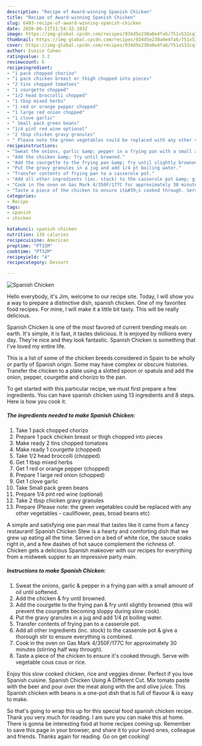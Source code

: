 ```yaml
---
description: "Recipe of Award-winning Spanish Chicken"
title: "Recipe of Award-winning Spanish Chicken"
slug: 6493-recipe-of-award-winning-spanish-chicken
date: 2020-06-11T11:54:32.103Z
image: https://img-global.cpcdn.com/recipes/934d5e230a0e4fa6/751x532cq70/spanish-chicken-recipe-main-photo.jpg
thumbnail: https://img-global.cpcdn.com/recipes/934d5e230a0e4fa6/751x532cq70/spanish-chicken-recipe-main-photo.jpg
cover: https://img-global.cpcdn.com/recipes/934d5e230a0e4fa6/751x532cq70/spanish-chicken-recipe-main-photo.jpg
author: Eunice Cohen
ratingvalue: 3.2
reviewcount: 6
recipeingredient:
- "1 pack chopped chorizo"
- "1 pack chicken breast or thigh chopped into pieces"
- "2 tins chopped tomatoes"
- "1 courgette chopped"
- "1/2 head broccolli chopped"
- "1 tbsp mixed herbs"
- "1 red or orange pepper chopped"
- "1 large red onion chopped"
- "1 clove garlic"
- " Small pack green beans"
- "1/4 pint red wine optional"
- "2 tbsp chicken gravy granules"
- " Please note the green vegetables could be replaced with any other vegetables  cauliflower peas broad beans etc"
recipeinstructions:
- "Sweat the onions, garlic &amp; pepper in a frying pan with a small amount of oil until softened."
- "Add the chicken &amp; fry until browned."
- "Add the courgette to the frying pan &amp; fry until slightly browned (this will prevent the courgette becoming sloppy during slow cook)."
- "Put the gravy granules in a jug and add 1/4 pt boiling water."
- "Transfer contents of frying pan to a casserole pot."
- "Add all other ingredients (inc. stock) to the casserole pot &amp; give a thorough stir to ensure everything is combined."
- "Cook in the oven on Gas Mark 4/350F/177C for approximately 30 minutes (stirring half way through)."
- "Taste a piece of the chicken to ensure it&#39;s cooked through. Serve with vegetable cous cous or rice."
categories:
- Recipe
tags:
- spanish
- chicken

katakunci: spanish chicken 
nutrition: 139 calories
recipecuisine: American
preptime: "PT15M"
cooktime: "PT32M"
recipeyield: "4"
recipecategory: Dessert

---
```



![Spanish Chicken](https://img-global.cpcdn.com/recipes/934d5e230a0e4fa6/751x532cq70/spanish-chicken-recipe-main-photo.jpg)

Hello everybody, it's Jim, welcome to our recipe site. Today, I will show you a way to prepare a distinctive dish, spanish chicken. One of my favorites food recipes. For mine, I will make it a little bit tasty. This will be really delicious.

Spanish Chicken is one of the most favored of current trending meals on earth. It's simple, it is fast, it tastes delicious. It is enjoyed by millions every day. They're nice and they look fantastic. Spanish Chicken is something that I've loved my entire life.

This is a list of some of the chicken breeds considered in Spain to be wholly or partly of Spanish origin. Some may have complex or obscure histories. Transfer the chicken to a plate using a slotted spoon or spatula and add the onion, pepper, courgette and chorizo to the pan.


To get started with this particular recipe, we must first prepare a few ingredients. You can have spanish chicken using 13 ingredients and 8 steps. Here is how you cook it.

<!--inarticleads1-->

##### The ingredients needed to make Spanish Chicken:

1. Take 1 pack chopped chorizo
1. Prepare 1 pack chicken breast or thigh chopped into pieces
1. Make ready 2 tins chopped tomatoes
1. Make ready 1 courgette (chopped)
1. Take 1/2 head broccolli (chopped)
1. Get 1 tbsp mixed herbs
1. Get 1 red or orange pepper (chopped)
1. Prepare 1 large red onion (chopped)
1. Get 1 clove garlic
1. Take  Small pack green beans
1. Prepare 1/4 pint red wine (optional)
1. Take 2 tbsp chicken gravy granules
1. Prepare  (Please note: the green vegetables could be replaced with any other vegetables - cauliflower, peas, broad beans etc)


A simple and satisfying one pan meal that tastes like it came from a fancy restaurant! Spanish Chicken Stew is a hearty and comforting dish that we grew up eating all the time. Served on a bed of white rice, the sauce soaks right in, and a few dashes of hot sauce complement the richness of. Chicken gets a delicious Spanish makeover with our recipes for everything from a midweek supper to an impressive party main. 

<!--inarticleads2-->

##### Instructions to make Spanish Chicken:

1. Sweat the onions, garlic &amp; pepper in a frying pan with a small amount of oil until softened.
1. Add the chicken &amp; fry until browned.
1. Add the courgette to the frying pan &amp; fry until slightly browned (this will prevent the courgette becoming sloppy during slow cook).
1. Put the gravy granules in a jug and add 1/4 pt boiling water.
1. Transfer contents of frying pan to a casserole pot.
1. Add all other ingredients (inc. stock) to the casserole pot &amp; give a thorough stir to ensure everything is combined.
1. Cook in the oven on Gas Mark 4/350F/177C for approximately 30 minutes (stirring half way through).
1. Taste a piece of the chicken to ensure it&#39;s cooked through. Serve with vegetable cous cous or rice.


Enjoy this slow cooked chicken, rice and veggies dinner. Perfect if you love Spanish cuisine. Spanish Chicken Using A Different Cut. Mix tomato paste with the beer and pour over the meat along with the and olive juice. This Spanish chicken with beans is a one-pot dish that is full of flavour &amp; is easy to make. 

So that's going to wrap this up for this special food spanish chicken recipe. Thank you very much for reading. I am sure you can make this at home. There is gonna be interesting food at home recipes coming up. Remember to save this page in your browser, and share it to your loved ones, colleague and friends. Thanks again for reading. Go on get cooking!
